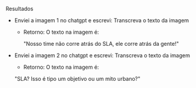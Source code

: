 Resultados

* Enviei a imagem 1 no chatgpt e escrevi:
  Transcreva o texto da imagem
  * Retorno:
    O texto na imagem é:
    
    "Nosso time não corre atrás do SLA, ele corre atrás da gente!"

* Enviei a imagem 2 no chatgpt e escrevi:
  Transcreva o texto da imagem
  * Retorno:
    O texto na imagem é:
    
  "SLA? Isso é tipo um objetivo ou um mito urbano?"
    
